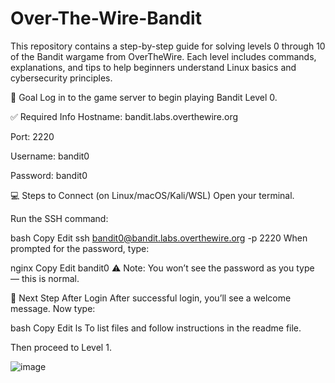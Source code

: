 # Over-The-Wire-Bandit
This repository contains a step-by-step guide for solving levels 0 through 10 of the Bandit wargame from OverTheWire. Each level includes commands, explanations, and tips to help beginners understand Linux basics and cybersecurity principles.

🧭 Goal
Log in to the game server to begin playing Bandit Level 0.

✅ Required Info
Hostname: bandit.labs.overthewire.org

Port: 2220

Username: bandit0

Password: bandit0

💻 Steps to Connect (on Linux/macOS/Kali/WSL)
Open your terminal.

Run the SSH command:

bash
Copy
Edit
ssh bandit0@bandit.labs.overthewire.org -p 2220
When prompted for the password, type:

nginx
Copy
Edit
bandit0
⚠️ Note: You won’t see the password as you type — this is normal.

📘 Next Step After Login
After successful login, you’ll see a welcome message.
Now type:

bash
Copy
Edit
ls
To list files and follow instructions in the readme file.

Then proceed to Level 1.

![image](https://github.com/user-attachments/assets/3866d3e8-d93f-44f9-bdcc-48054fb3d35b)
